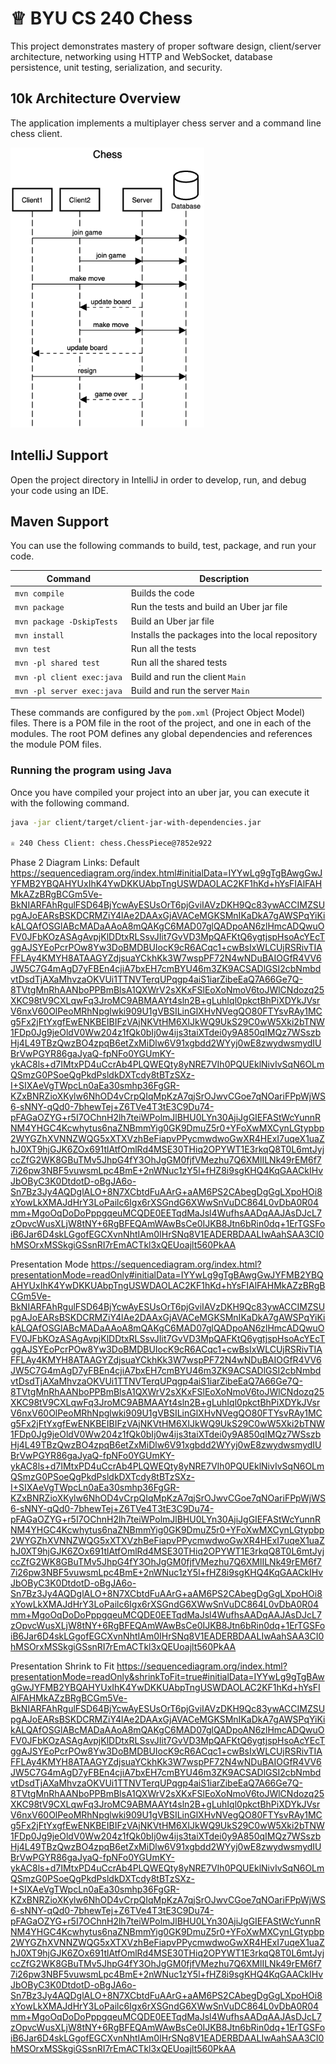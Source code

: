 # ♕ BYU CS 240 Chess

This project demonstrates mastery of proper software design, client/server architecture, networking using HTTP and WebSocket, database persistence, unit testing, serialization, and security.

## 10k Architecture Overview

The application implements a multiplayer chess server and a command line chess client.

[![Sequence Diagram](10k-architecture.png)](https://sequencediagram.org/index.html#initialData=C4S2BsFMAIGEAtIGckCh0AcCGAnUBjEbAO2DnBElIEZVs8RCSzYKrgAmO3AorU6AGVIOAG4jUAEyzAsAIyxIYAERnzFkdKgrFIuaKlaUa0ALQA+ISPE4AXNABWAexDFoAcywBbTcLEizS1VZBSVbbVc9HGgnADNYiN19QzZSDkCrfztHFzdPH1Q-Gwzg9TDEqJj4iuSjdmoMopF7LywAaxgvJ3FC6wCLaFLQyHCdSriEseSm6NMBurT7AFcMaWAYOSdcSRTjTka+7NaO6C6emZK1YdHI-Qma6N6ss3nU4Gpl1ZkNrZwdhfeByy9hwyBA7mIT2KAyGGhuSWi9wuc0sAI49nyMG6ElQQA)

## IntelliJ Support

Open the project directory in IntelliJ in order to develop, run, and debug your code using an IDE.

## Maven Support

You can use the following commands to build, test, package, and run your code.

| Command                    | Description                                     |
| -------------------------- | ----------------------------------------------- |
| `mvn compile`              | Builds the code                                 |
| `mvn package`              | Run the tests and build an Uber jar file        |
| `mvn package -DskipTests`  | Build an Uber jar file                          |
| `mvn install`              | Installs the packages into the local repository |
| `mvn test`                 | Run all the tests                               |
| `mvn -pl shared test`     | Run all the shared tests                        |
| `mvn -pl client exec:java` | Build and run the client `Main`                 |
| `mvn -pl server exec:java` | Build and run the server `Main`                 |

These commands are configured by the `pom.xml` (Project Object Model) files. There is a POM file in the root of the project, and one in each of the modules. The root POM defines any global dependencies and references the module POM files.

### Running the program using Java

Once you have compiled your project into an uber jar, you can execute it with the following command.

```sh
java -jar client/target/client-jar-with-dependencies.jar

♕ 240 Chess Client: chess.ChessPiece@7852e922

```


Phase 2 Diagram Links:
Default
https://sequencediagram.org/index.html#initialData=IYYwLg9gTgBAwgGwJYFMB2YBQAHYUxIhK4YwDKKUAbpTngUSWDAOLAC2KF1hKd+hYsFIAlFAHMkAZzBRgBCGm5Ve-BkNIARFAhRgulFSD64BjYcwAyESUsOrT6pjGviIAVzDKH9Qc83ywACCIMZSUpgAJoEARsBSKDCRMZiY4lAe2DAAxGjAVACeMGKSMnIKaDkA7gAWSPqYiKikALQAfOSGlABcMADaAAoA8mQAKgC6MAD07glQADpoAN6zlHmcADQwuOFV0JFbKOzASAgAvpjKlDDtxRLSsvJIit7GvVD3MpQAFKtQ6ygtjspHsoAcYEcTggAJSYEoPcrPOw8Yw3DoBMDBUIocK9cR6ACqc1+cwBsIxWLCUjRSRivTIAFFLAy4KMYH8ATAAGYZdjsuaYCkhKk3W7wspPF72N4wNDuBAIOGfR4VV6JW5C7G4mAgD7yFBEn4cjiA7bxEH7cmBYU46m3ZK9ACSADlGSI2cbNmbdvtDsdTjAXaMhvzaOKVUi1TTNVTerqUPqgp4aiS1iarZibeEaQ7A66Ge7Q-8TVtgMnRhAANboPPBmBlsA1QXWrV2sXKxFSlEoXoNmoV6toJWlCNdozq25XKC98tV9CXLqwFq3JroMC9ABMAAYt4sln2B+gLuhIql0pkctBhPiXDYkJVsrV6nxV60OlPeoMRhNpglwki909U1gVBSILinGlXHvNVegQO80FTYsvRAy1MCg5Fx2jFtYxgfEwENKBEIBIFzVAjNKVtHM6XIJkWQ9UkS29C0wW5Xki2bTNW1FDp0Jg9jeOldV0Ww204z1fQk0bIj0w4ijs3taiXTdei0y9A850qIMQz7WSszbHj4L49TBzQwzBO4zpqB6etZxMiDlw6V91xgbdd2WYyj0wE8zwydwsmydIUBrVwPGYR86gaJyaQ-fpNFo0YGUmKY-ykAC8ls+d7IMtxPD4uCcrAb4PLQWEQty8yNRE7VIh0PQUEklNivIvSqN6OLmQSmzG0PSoeQgPkdPsldkDXTcdy8tBTzSXz-I+SIXAeVgTWpcLn0aEa30smhp36FgGR-KZxBNRZioXKylw6NhOD4vCrpQIqMpKzA7qjSrOJwvCGoe7qNOariFPpWjWS6-sNNY-qQd0-7bhewTej+Z6TVe4T3tE3C9Du74-pFAGaOZYG+r5I7OChnH2lh7teiWPolmJlBHU0LYn30AjiJgGIEFAStWcYunnRNM4YHGC4Kcwhytus6naZNBmmYig0GK9DmuZ5r0+YFoXwMXCynLGtypbp2WYGZhXVNNZWQG5xXTXVzhBeFiapvPPycmwdwoGwXR4HExI7uqeX1uaZhJ0XT9hjGJK6ZOx691tlAtfOmlRd4MSE30THiq2OPYWT1E3rkqQ8T0L6mtJyjccZfG2WK8GBuTMv5JhpG4fY3OhJgGM0fjfVMezhu7Q6XMlILNk49rEM6f77i26pw3NBF5vuwsmLpc4BmE+2nWNuc1zY5l+fHZ8i9sgKHQ4KqGAACkIHvJbOByC3K0DtdotD-oBgJA6o-Sn7Bz3Jy4AQDglALO+8N7XCbtdFuAArG+aAM6PS2CAbegDgGgLXpoHOi8xYowLkXMAJdHrY3LoPailc6Igx6rXSGndG6XWwSnVuDC864L0vDbA0R04mm+MgoOqDoDoPppgqeuMCQDE0EETqdMaJsl4WufhsAADqAAJAsDJcL7zOpvcWusXLjW8tNY+6RgBFEQAmWAwBsCe0IJKB8Jtn6bRin0dq+1ErTGSFoiB6Jar6D4skLGgofEGCXvnNhtIAm0IHrSNq8V1EADERBDAALIwAahSAA3CI0hMSOrxMSSkgiGSsnRI7rEmACTkl3xQEUoajlt560PkAA

Presentation Mode
https://sequencediagram.org/index.html?presentationMode=readOnly#initialData=IYYwLg9gTgBAwgGwJYFMB2YBQAHYUxIhK4YwDKKUAbpTngUSWDAOLAC2KF1hKd+hYsFIAlFAHMkAZzBRgBCGm5Ve-BkNIARFAhRgulFSD64BjYcwAyESUsOrT6pjGviIAVzDKH9Qc83ywACCIMZSUpgAJoEARsBSKDCRMZiY4lAe2DAAxGjAVACeMGKSMnIKaDkA7gAWSPqYiKikALQAfOSGlABcMADaAAoA8mQAKgC6MAD07glQADpoAN6zlHmcADQwuOFV0JFbKOzASAgAvpjKlDDtxRLSsvJIit7GvVD3MpQAFKtQ6ygtjspHsoAcYEcTggAJSYEoPcrPOw8Yw3DoBMDBUIocK9cR6ACqc1+cwBsIxWLCUjRSRivTIAFFLAy4KMYH8ATAAGYZdjsuaYCkhKk3W7wspPF72N4wNDuBAIOGfR4VV6JW5C7G4mAgD7yFBEn4cjiA7bxEH7cmBYU46m3ZK9ACSADlGSI2cbNmbdvtDsdTjAXaMhvzaOKVUi1TTNVTerqUPqgp4aiS1iarZibeEaQ7A66Ge7Q-8TVtgMnRhAANboPPBmBlsA1QXWrV2sXKxFSlEoXoNmoV6toJWlCNdozq25XKC98tV9CXLqwFq3JroMC9ABMAAYt4sln2B+gLuhIql0pkctBhPiXDYkJVsrV6nxV60OlPeoMRhNpglwki909U1gVBSILinGlXHvNVegQO80FTYsvRAy1MCg5Fx2jFtYxgfEwENKBEIBIFzVAjNKVtHM6XIJkWQ9UkS29C0wW5Xki2bTNW1FDp0Jg9jeOldV0Ww204z1fQk0bIj0w4ijs3taiXTdei0y9A850qIMQz7WSszbHj4L49TBzQwzBO4zpqB6etZxMiDlw6V91xgbdd2WYyj0wE8zwydwsmydIUBrVwPGYR86gaJyaQ-fpNFo0YGUmKY-ykAC8ls+d7IMtxPD4uCcrAb4PLQWEQty8yNRE7VIh0PQUEklNivIvSqN6OLmQSmzG0PSoeQgPkdPsldkDXTcdy8tBTzSXz-I+SIXAeVgTWpcLn0aEa30smhp36FgGR-KZxBNRZioXKylw6NhOD4vCrpQIqMpKzA7qjSrOJwvCGoe7qNOariFPpWjWS6-sNNY-qQd0-7bhewTej+Z6TVe4T3tE3C9Du74-pFAGaOZYG+r5I7OChnH2lh7teiWPolmJlBHU0LYn30AjiJgGIEFAStWcYunnRNM4YHGC4Kcwhytus6naZNBmmYig0GK9DmuZ5r0+YFoXwMXCynLGtypbp2WYGZhXVNNZWQG5xXTXVzhBeFiapvPPycmwdwoGwXR4HExI7uqeX1uaZhJ0XT9hjGJK6ZOx691tlAtfOmlRd4MSE30THiq2OPYWT1E3rkqQ8T0L6mtJyjccZfG2WK8GBuTMv5JhpG4fY3OhJgGM0fjfVMezhu7Q6XMlILNk49rEM6f77i26pw3NBF5vuwsmLpc4BmE+2nWNuc1zY5l+fHZ8i9sgKHQ4KqGAACkIHvJbOByC3K0DtdotD-oBgJA6o-Sn7Bz3Jy4AQDglALO+8N7XCbtdFuAArG+aAM6PS2CAbegDgGgLXpoHOi8xYowLkXMAJdHrY3LoPailc6Igx6rXSGndG6XWwSnVuDC864L0vDbA0R04mm+MgoOqDoDoPppgqeuMCQDE0EETqdMaJsl4WufhsAADqAAJAsDJcL7zOpvcWusXLjW8tNY+6RgBFEQAmWAwBsCe0IJKB8Jtn6bRin0dq+1ErTGSFoiB6Jar6D4skLGgofEGCXvnNhtIAm0IHrSNq8V1EADERBDAALIwAahSAA3CI0hMSOrxMSSkgiGSsnRI7rEmACTkl3xQEUoajlt560PkAA

Presentation Shrink to Fit
https://sequencediagram.org/index.html?presentationMode=readOnly&shrinkToFit=true#initialData=IYYwLg9gTgBAwgGwJYFMB2YBQAHYUxIhK4YwDKKUAbpTngUSWDAOLAC2KF1hKd+hYsFIAlFAHMkAZzBRgBCGm5Ve-BkNIARFAhRgulFSD64BjYcwAyESUsOrT6pjGviIAVzDKH9Qc83ywACCIMZSUpgAJoEARsBSKDCRMZiY4lAe2DAAxGjAVACeMGKSMnIKaDkA7gAWSPqYiKikALQAfOSGlABcMADaAAoA8mQAKgC6MAD07glQADpoAN6zlHmcADQwuOFV0JFbKOzASAgAvpjKlDDtxRLSsvJIit7GvVD3MpQAFKtQ6ygtjspHsoAcYEcTggAJSYEoPcrPOw8Yw3DoBMDBUIocK9cR6ACqc1+cwBsIxWLCUjRSRivTIAFFLAy4KMYH8ATAAGYZdjsuaYCkhKk3W7wspPF72N4wNDuBAIOGfR4VV6JW5C7G4mAgD7yFBEn4cjiA7bxEH7cmBYU46m3ZK9ACSADlGSI2cbNmbdvtDsdTjAXaMhvzaOKVUi1TTNVTerqUPqgp4aiS1iarZibeEaQ7A66Ge7Q-8TVtgMnRhAANboPPBmBlsA1QXWrV2sXKxFSlEoXoNmoV6toJWlCNdozq25XKC98tV9CXLqwFq3JroMC9ABMAAYt4sln2B+gLuhIql0pkctBhPiXDYkJVsrV6nxV60OlPeoMRhNpglwki909U1gVBSILinGlXHvNVegQO80FTYsvRAy1MCg5Fx2jFtYxgfEwENKBEIBIFzVAjNKVtHM6XIJkWQ9UkS29C0wW5Xki2bTNW1FDp0Jg9jeOldV0Ww204z1fQk0bIj0w4ijs3taiXTdei0y9A850qIMQz7WSszbHj4L49TBzQwzBO4zpqB6etZxMiDlw6V91xgbdd2WYyj0wE8zwydwsmydIUBrVwPGYR86gaJyaQ-fpNFo0YGUmKY-ykAC8ls+d7IMtxPD4uCcrAb4PLQWEQty8yNRE7VIh0PQUEklNivIvSqN6OLmQSmzG0PSoeQgPkdPsldkDXTcdy8tBTzSXz-I+SIXAeVgTWpcLn0aEa30smhp36FgGR-KZxBNRZioXKylw6NhOD4vCrpQIqMpKzA7qjSrOJwvCGoe7qNOariFPpWjWS6-sNNY-qQd0-7bhewTej+Z6TVe4T3tE3C9Du74-pFAGaOZYG+r5I7OChnH2lh7teiWPolmJlBHU0LYn30AjiJgGIEFAStWcYunnRNM4YHGC4Kcwhytus6naZNBmmYig0GK9DmuZ5r0+YFoXwMXCynLGtypbp2WYGZhXVNNZWQG5xXTXVzhBeFiapvPPycmwdwoGwXR4HExI7uqeX1uaZhJ0XT9hjGJK6ZOx691tlAtfOmlRd4MSE30THiq2OPYWT1E3rkqQ8T0L6mtJyjccZfG2WK8GBuTMv5JhpG4fY3OhJgGM0fjfVMezhu7Q6XMlILNk49rEM6f77i26pw3NBF5vuwsmLpc4BmE+2nWNuc1zY5l+fHZ8i9sgKHQ4KqGAACkIHvJbOByC3K0DtdotD-oBgJA6o-Sn7Bz3Jy4AQDglALO+8N7XCbtdFuAArG+aAM6PS2CAbegDgGgLXpoHOi8xYowLkXMAJdHrY3LoPailc6Igx6rXSGndG6XWwSnVuDC864L0vDbA0R04mm+MgoOqDoDoPppgqeuMCQDE0EETqdMaJsl4WufhsAADqAAJAsDJcL7zOpvcWusXLjW8tNY+6RgBFEQAmWAwBsCe0IJKB8Jtn6bRin0dq+1ErTGSFoiB6Jar6D4skLGgofEGCXvnNhtIAm0IHrSNq8V1EADERBDAALIwAahSAA3CI0hMSOrxMSSkgiGSsnRI7rEmACTkl3xQEUoajlt560PkAA
